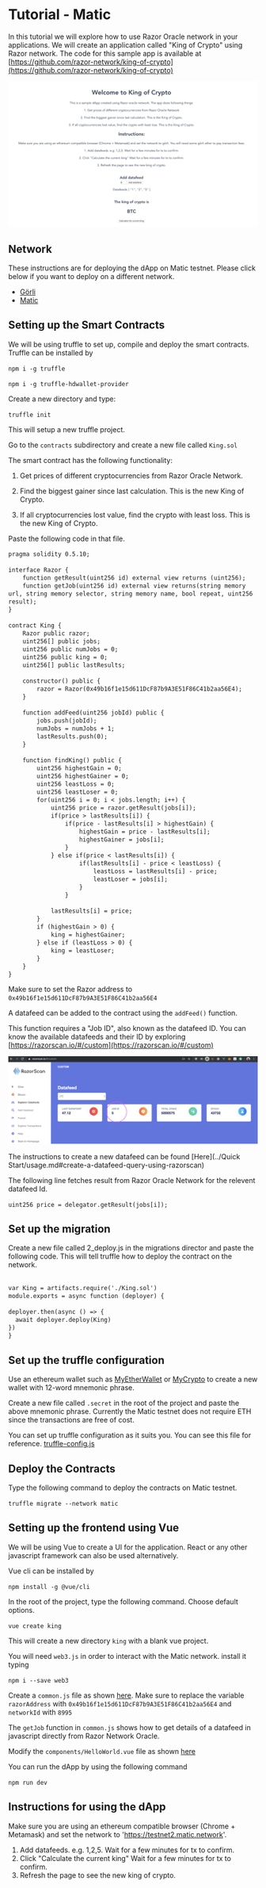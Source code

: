 # Tutorial - Matic
In this tutorial we will explore how to use Razor Oracle network in your applications.
We will create an application called "King of Crypto" using Razor network. The code for this sample app is
available at [https://github.com/razor-network/king-of-crypto](https://github.com/razor-network/king-of-crypto)

![dApp](../img/dapp.png)

## Network
These instructions are for deploying the dApp on Matic testnet. Please click below if you want to deploy on a different network.

* [Görli](../Görli/)
* [Matic](../Matic/)
## Setting up the Smart Contracts
We will be using truffle to set up, compile and deploy the smart contracts.
Truffle can be installed by

`npm i -g truffle`

`npm i -g truffle-hdwallet-provider`

Create a new directory and type:

`truffle init`

This will setup a new truffle project.

Go to the `contracts` subdirectory and create a new file called `King.sol`

The smart contract has the following functionality:

   1. Get prices of different cryptocurrencies from Razor Oracle Network.

   2. Find the biggest gainer since last calculation. This is the new King of Crypto.

   3. If all cryptocurrencies lost value, find the crypto with least loss. This is the new King of Crypto.

Paste the following code in that file.

```
pragma solidity 0.5.10;

interface Razor {
    function getResult(uint256 id) external view returns (uint256);
    function getJob(uint256 id) external view returns(string memory url, string memory selector, string memory name, bool repeat, uint256 result);
}

contract King {
    Razor public razor;
    uint256[] public jobs;
    uint256 public numJobs = 0;
    uint256 public king = 0;
    uint256[] public lastResults;

    constructor() public {
        razor = Razor(0x49b16f1e15d611DcF87b9A3E51F86C41b2aa56E4);
    }

    function addFeed(uint256 jobId) public {
        jobs.push(jobId);
        numJobs = numJobs + 1;
        lastResults.push(0);
    }

    function findKing() public {
        uint256 highestGain = 0;
        uint256 highestGainer = 0;
        uint256 leastLoss = 0;
        uint256 leastLoser = 0;
        for(uint256 i = 0; i < jobs.length; i++) {
            uint256 price = razor.getResult(jobs[i]);
            if(price > lastResults[i]) {
                if(price - lastResults[i] > highestGain) {
                    highestGain = price - lastResults[i];
                    highestGainer = jobs[i];
                }
            } else if(price < lastResults[i]) {
                    if(lastResults[i] - price < leastLoss) {
                        leastLoss = lastResults[i] - price;
                        leastLoser = jobs[i];
                    }
                }

            lastResults[i] = price;
        }
        if (highestGain > 0) {
            king = highestGainer;
        } else if (leastLoss > 0) {
            king = leastLoser;
        }
    }
}
```

Make sure to set the Razor address to `0x49b16f1e15d611DcF87b9A3E51F86C41b2aa56E4`

A datafeed can be added to the contract using the `addFeed()` function.

This function requires a "Job ID", also known as the datafeed ID. You can know the available datafeeds and their ID by exploring [https://razorscan.io/#/custom](https://razorscan.io/#/custom)

![Datafeed ID](../img/datafeedID.png)

The instructions to create a new datafeed can be found [Here](../Quick Start/usage.md#create-a-datafeed-query-using-razorscan)

The following line fetches result from Razor Oracle Network for the relevent datafeed Id.

```uint256 price = delegator.getResult(jobs[i]);```

## Set up the migration

Create a new file called 2_deploy.js in the migrations director and paste the following code. This will tell truffle how to deploy the contract on the network.

```

var King = artifacts.require('./King.sol')
module.exports = async function (deployer) {

deployer.then(async () => {
  await deployer.deploy(King)
})
}

```

## Set up the truffle configuration

Use an ethereum wallet such as [MyEtherWallet](https://www.myetherwallet.com/create-wallet) or [MyCrypto](https://download.mycrypto.com/) to create a new wallet with 12-word mnemonic phrase.

Create a new file called `.secret` in the root of the project and paste the above mnemonic phrase. Currently the Matic testnet does not require ETH since the transactions are free of cost.

You can set up truffle configuration as it suits you. You can see this file for reference. [truffle-config.js](https://github.com/razor-network/king-of-crypto/blob/master/truffle-config.js)

## Deploy the Contracts
Type the following command to deploy the contracts on Matic testnet.

`truffle migrate --network matic`

## Setting up the frontend using Vue

We will be using Vue to create a UI for the application. React or any other javascript framework can also be used alternatively.

Vue cli can be installed by

`npm install -g @vue/cli`

In the root of the project, type the following command. Choose default options.

`vue create king`

This will create a new directory `king` with a blank vue project.

You will need `web3.js` in order to interact with the Matic network. install it typing

`npm i --save web3`

Create a `common.js` file as shown [here](https://github.com/razor-network/king-of-crypto/blob/master/king/src/utils/common.js). Make sure to replace the variable `razorAddress` with `0x49b16f1e15d611DcF87b9A3E51F86C41b2aa56E4` and `networkId` with `8995`

The `getJob` function in `common.js` shows how to get details of a datafeed in javascript directly from Razor Network Oracle.

Modify the `components/HelloWorld.vue` file as shown [here](https://github.com/razor-network/king-of-crypto/blob/master/king/src/components/HelloWorld.vue)

You can run the dApp by using the following command

``` npm run dev ```

## Instructions for using the dApp
Make sure you are using an ethereum compatible browser (Chrome + Metamask) and set the network to 'https://testnet2.matic.network'.

1. Add datafeeds. e.g. 1,2,5. Wait for a few minutes for tx to confirm.
2. Click "Calculate the current king" Wait for a few minutes for tx to confirm.
3. Refresh the page to see the new king of crypto.
